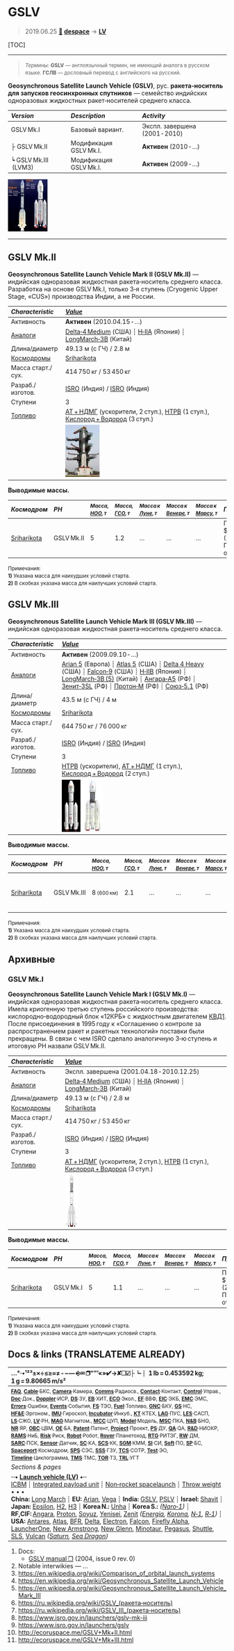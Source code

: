 # GSLV
> 2019.06.25 **[🚀](../index/index.md) [despace](index.md)** → **[LV](lv.md)**

[TOC]

---

> <small>*Термины:* **GSLV** — англоязычный термин, не имеющий аналога в русском языке. **ГСЛВ** — дословный перевод с английского на русский.</small>

**Geosynchronous Satellite Launch Vehicle (GSLV)**, рус. **ракета‑носитель для запусков геосинхронных спутников** — семейство индийских одноразовых жидкостных ракет‑носителей среднего класса.

|*Version*|*Description*|*Activity*|
|:--|:--|:--|
|GSLV Mk.I  |Базовый вариант. | Экспл. завершена (2001 ‑ 2010)  |
|├ GSLV Mk.II  |Модификация GSLV Mk.I. |**Активен** (2010 ‑ …)  |
|┕ GSLV Mk.III  (LVM3)  |Модификация GSLV Mk.I. |**Активен** (2009 ‑ …)  |

[![](f/lv/gslv/gslv_rf_01_thumb.jpg)](f/lv/gslv/gslv_rf_01.png)



---

<p style="page-break-after:always"> </p>

## GSLV Mk.II
**Geosynchronous Satellite Launch Vehicle Mark II (GSLV Mk.II)** — индийская одноразовая жидкостная ракета‑носитель среднего класса. Разработка на основе GSLV Mk.I, только 3‑я ступень (Cryogenic Upper Stage, «CUS») производства Индии, а не России.

|*Characteristic*|*[Value](si.md)*|
|:--|:--|
|Активность  |**Активен** (2010.04.15 ‑ …)  |
|[Аналоги](analogue.md)  | [Delta‑4 Medium](delta.md) (США) ┊ [H‑IIA](h2.md) (Япония) ┊ [LongMarch‑3B](long_march.md) (Китай)  |
|Длина/диаметр  | 49.13 м (с ГЧ) / 2.8 м  |
|[Космодромы](spaceport.md)  | [Sriharikota](sriharikota.md)  |
|Масса старт./сух.  | 414 750 кг / 53 450 кг  |
|Разраб./изготов.  | [ISRO](zz_isro.md) (Индия) / [ISRO](zz_isro.md) (Индия)  |
|Ступени  | 3  |
|[Топливо](fuel.md)  | [АТ + НДМГ](at_plus.md) (ускорители, 2 ступ.), [HTPB](htpb.md) (1 ступ.), [Кислород + Водород](o_plus.md) (3 ступ.)  |
|| [![](f/lv/gslv/gslv_mk2_thumb.jpg)](f/lv/gslv/gslv_mk2.jpg)  |

**Выводимые массы.**

|*Космодром*|*РН*|<small>*Масса,<br> [НОО](nnb.md), т*</small>|<small>*Масса,<br> [ГСО](nnb.md), т*</small>|<small>*Масса к<br> [Луне](moon.md), т*</small>|<small>*Масса к<br> [Венере](venus.md), т*</small>|<small>*Масса к<br> [Марсу](mars.md), т*</small>|*Примечания*|
|:--|:--|:--|:--|:--|:--|:--|:--|
| [Sriharikota](sriharikota.md)  | GSLV Mk.II  | 5 | 1.2 | … | … | … | Пуск — $ 47 млн (2019 г);<br> ПН 1.20 % от ст.массы  |

<small>Примечания:<br> **1)** Указана масса для наихудших условий старта.<br> **2)** В скобках указана масса для наилучших условий старта.</small>



<p style="page-break-after:always"> </p>

## GSLV Mk.III
**Geosynchronous Satellite Launch Vehicle Mark III (GSLV Mk.III)** — индийская одноразовая жидкостная ракета‑носитель среднего класса.

|*Characteristic*|*[Value](si.md)*|
|:--|:--|
|Активность  |**Активен** (2009.09.10 ‑ …)  |
|[Аналоги](analogue.md)  | [Arian 5](arian.md) (Европа) ┊ [Atlas 5](atlas.md) (США) ┊ [Delta 4 Heavy](delta.md) (США) ┊ [Falcon‑9](falcon.md) (США) ┊ [H‑IIB](h2.md) (Япония) ┊ [LongMarch‑3B (5)](long_march.md) (Китай) ┊ [Ангара‑А5](angara.md) (РФ) ┊ [Зенит‑3SL](zenit.md) (РФ) ┊ [Протон‑М](proton.md) (РФ) ┊ [Союз‑5.1](soyuz.md) (РФ)  |
|Длина/диаметр  | 43.5 м (с ГЧ) / 4 м  |
|[Космодромы](spaceport.md)  | [Sriharikota](sriharikota.md)  |
|Масса старт./сух.  | 644 750 кг / 76 000 кг  |
|Разраб./изготов.  | [ISRO](zz_isro.md) (Индия) / [ISRO](zz_isro.md) (Индия)  |
|Ступени  | 3  |
|[Топливо](fuel.md)  | [HTPB](htpb.md) (ускорители), [АТ + НДМГ](at_plus.md) (1 ступ.), [Кислород + Водород](o_plus.md) (2 ступ.)   |
|| [![](f/lv/gslv/gslv_mk3_thumb.jpg)](f/lv/gslv/gslv_mk3.jpg) [![](f/lv/gslv/gslv_mk3_launcher_thumb.jpg)](f/lv/gslv/gslv_mk3_launcher.jpg)  |

**Выводимые массы.**

|*Космодром*|*РН*|<small>*Масса,<br> [НОО](nnb.md), т*</small>|<small>*Масса,<br> [ГСО](nnb.md), т*</small>|<small>*Масса к<br> [Луне](moon.md), т*</small>|<small>*Масса к<br> [Венере](venus.md), т*</small>|<small>*Масса к<br> [Марсу](mars.md), т*</small>|*Примечания*|
|:--|:--|:--|:--|:--|:--|:--|:--|
| [Sriharikota](sriharikota.md)  | GSLV Mk.III  | 8 <small>(600 км)</small> | 2.1 | … | … | … | Пуск — $ 46‑62 млн (2017 г);<br> ПН 1.24 % от ст.массы  |

<small>Примечания:<br> **1)** Указана масса для наихудших условий старта.<br> **2)** В скобках указана масса для наилучших условий старта.</small>



<p style="page-break-after:always"> </p>

## Архивные

### GSLV Mk.I
**Geosynchronous Satellite Launch Vehicle Mark I (GSLV Mk.I)** — индийская одноразовая жидкостная ракета‑носитель среднего класса. Имела криогенную третью ступень российского производства: кислородно‑водородный блок «12КРБ» с жидкостным двигателем [КВД1](kvd1.md). После присоединения в 1995 году к «Соглашению о контроле за распространением ракет и ракетных технологий» поставки были прекращены. В связи с чем ISRO сделало аналогичную 3‑ю ступень и итоговую РН назвали GSLV Mk.II.

|*Characteristic*|*[Value](si.md)*|
|:--|:--|
|Активность  | Экспл. завершена (2001.04.18 ‑ 2010.12.25)  |
|[Аналоги](analogue.md)  | [Delta‑4 Medium](delta.md) (США) ┊ [H‑IIA](h2.md) (Япония) ┊ [LongMarch‑3B](long_march.md) (Китай)  |
|Длина/диаметр  | 49.13 м (с ГЧ) / 2.8 м  |
|[Космодромы](spaceport.md)  | [Sriharikota](sriharikota.md)  |
|Масса старт./сух.  | 414 750 кг / 53 450 кг  |
|Разраб./изготов.  | [ISRO](zz_isro.md) (Индия) / [ISRO](zz_isro.md) (Индия)  |
|Ступени  | 3   |
|[Топливо](fuel.md)  | [АТ + НДМГ](at_plus.md) (ускорители, 2 ступ.), [HTPB](htpb.md) (1 ступ.), [Кислород + Водород](o_plus.md) (3 ступ.)  |
|| [![](f/lv/gslv/gslv_thumb.jpg)](f/lv/gslv/gslv.png)  |

**Выводимые массы.**

|*Космодром*|*РН*|<small>*Масса,<br> [НОО](nnb.md), т*</small>|<small>*Масса,<br> [ГСО](nnb.md), т*</small>|<small>*Масса к<br> [Луне](moon.md), т*</small>|<small>*Масса к<br> [Венере](venus.md), т*</small>|<small>*Масса к<br> [Марсу](mars.md), т*</small>|*Примечания*|
|:--|:--|:--|:--|:--|:--|:--|:--|
| [Sriharikota](sriharikota.md)  | GSLV Mk.I  | 5 | 1.1 | … | … | … | Пуск — $ 33 млн (2010 г);<br> ПН 1.20 % от ст.массы  |

<small>Примечания:<br> **1)** Указана масса для наихудших условий старта.<br> **2)** В скобках указана масса для наилучших условий старта.</small>



<p style="page-break-after:always"> </p>

## Docs & links (TRANSLATEME ALREADY)
|…°·•¹²³±×÷≤≥≈≠ ‑ −— ⎆✉ ❐“”’«»✔→✘☐☑├┕┆ 1 lb = 0.453592 kg; 1 g = 9.80665 m/s²|
|:--|
|<small>**[FAQ](faq.md)**, **[Cable](cable.md)**·БКС, **[Camera](camera.md)**·Камера, **[Comms](comms.md)**·Радиосв., **[Contact](contact.md)**·Контакт, **[Control](control.md)**·Управ., **[Doc](doc.md)**·Док., **[Doppler](doppler.md)**·ИСР, **[DS](ds.md)**·ЗУ, **[EB](eb.md)**·ХИТ, **[ECO](ecology.md)**·Экол., **[EF](ef.md)**·ВВФ, **[ElC](elc.md)**·ЭКБ, **[EMC](emc.md)**·ЭМС, **[Errors](error.md)**·Ошибки, **[Events](event.md)**·События, **[FS](fs.md)**·ТЭО, **[Fuel](fuel.md)**·Топливо, **[GNC](gnc.md)**·БКУ, **[GS](scs.md)**·НС, **[HF&E](hfe.md)**·Эргоном., **[IMU](imu.md)**·Гироскоп, **[Incubator](incubator.md)**·Инкуб., **[KT](kt.md)**·КТЕХ, **[LAG](lag.md)**·ПУC, **[LES](les.md)**·САСП, **[LS](ls.md)**·СЖО, **[LV](lv.md)**·РН, **[MAG](mag.md)**·Магнитом., **[MCC](mcc.md)**·ЦУП, **[Model](model.md)**·Модель, **[MSC](sc.md)**·ПКА, **[N&B](nnb.md)**·БНО, **[NR](nr.md)**·ЯР, **[OBC](obc.md)**·ЦВМ, **[OE](oe.md)**·БА, **[Patent](патент.md)**·Патент, **[Project](project.md)**·Проект, **[PS](ps.md)**·ДУ, **[QA](quality.md)**·QA, **[R&D](rnd.md)**·НИОКР, **[RAMS](rams.md)**·НиБ, **[Risk](risk.md)**·Риск, **[Robot](robotics.md)**·Робот, **[Rover](rover.md)**·Планетоход, **[RTG](rtg.md)**·РИТЭГ, **[RW](rw.md)**·ДМ, **[SARC](sarc.md)**·ПСК, **[Sensor](sensor.md)**·Датчик, **[SC](sc.md)**·КА, **[SCS](scs.md)**·КК, **[SGM](sgm.md)**·КММ, **[SI](si.md)**·СИ, **[Soft](soft.md)**·ПО, **[SP](sp.md)**·БС, **[Spaceport](spaceport.md)**·Космодром, **[SPS](sps.md)**·СЭС, **[SSS](sss.md)**·ГЗУ, **[TCS](tcs.md)**·СОТР, **[Test](test.md)**·ЭО, **[Timeline](timeline.md)**·Циклограмма, **[TMS](tms.md)**·ТМС, **[TOR](tor.md)**·ТЗ, **[TRL](trl.md)**·УГТ</small>|
|*Sections & pages*|
|**··• [Launch vehicle (LV)](lv.md) •··**<br> [ICBM](icbm.md) ┊ [Integrated payload unit](lv.md) ┊ [Non‑rocket spacelaunch](nrs.md) ┊ [Throw weight](throw_weight.md)<br>• • •<br> **China:** [Long March](long_march.md) ┊ **EU:** [Arian](arian.md), [Vega](vega.md) ┊ **India:** [GSLV](gslv.md), [PSLV](pslv.md) ┊ **Israel:** [Shavit](shavit.md) ┊ **Japan:** [Epsilon](epsilon.md), [H2](h2.md), [H3](h3.md) ┊ **Korea N.:** [Unha](unha.md) ┊ **Korea S.:** *([Naro‑1](naro_1.md))* ┊ **RF,CIF:** [Angara](angara.md), [Proton](proton.md), [Soyuz](soyuz.md), [Yenisei](yenisei.md), [Zenit](zenit.md) *([Energia](energia.md), [Korona](korona.md), [N‑1](n_1.md), [R‑1](r_7.md))* ┊ **USA:** [Antares](antares.md), [Atlas](atlas.md), [BFR](bfr.md), [Delta](delta.md), [Electron](electron.md), [Falcon](falcon.md), [Firefly Alpha](firefly_alpha.md), [LauncherOne](launcherone.md), [New Armstrong](new_armstrong.md), [New Glenn](new_glenn.md), [Minotaur](minotaur.md), [Pegasus](pegasus.md), [Shuttle](shuttle.md), [SLS](sls.md), [Vulcan](vulcan.md) *([Saturn](saturn_lv.md), [Sea Dragon](sea_dragon.md))* |

   1. Docs:
      - [GSLV manual ❐](f/lv/gslv/gslv_manual_issue0_rev0_2004.djvu) (2004, issue 0 rev. 0)
   1. Notable interwikies — …
   1. <https://en.wikipedia.org/wiki/Comparison_of_orbital_launch_systems>
   1. <https://en.wikipedia.org/wiki/Geosynchronous_Satellite_Launch_Vehicle>
   1. <https://en.wikipedia.org/wiki/Geosynchronous_Satellite_Launch_Vehicle_Mark_III>
   1. <https://ru.wikipedia.org/wiki/GSLV_(ракета‑носитель)>
   1. <https://ru.wikipedia.org/wiki/GSLV_III_(ракета‑носитель)>
   1. <https://www.isro.gov.in/launchers/gslv-mk-iii>
   1. <https://www.isro.gov.in/launchers/gslv>
   1. <http://ecoruspace.me/GSLV+Mk+II.html>
   1. <http://ecoruspace.me/GSLV+Mk+III.html>
